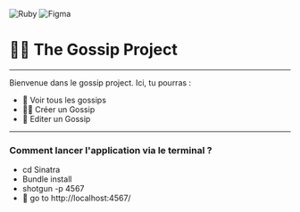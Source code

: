 ![Ruby](https://img.shields.io/badge/ruby-%23CC342D.svg?style=for-the-badge&logo=ruby&logoColor=white)
![Figma](https://img.shields.io/badge/figma-%23F24E1E.svg?style=for-the-badge&logo=figma&logoColor=white)

# 👋🏻 The Gossip Project

---

Bienvenue dans le gossip project.
Ici, tu pourras :

- 👀 Voir tous les gossips
- ✍🏻 Créer un Gossip
- 🔏 Editer un Gossip

---

### Comment lancer l'application via le terminal ?

- cd Sinatra
- Bundle install
- shotgun -p 4567
- 🚀 go to http://localhost:4567/
